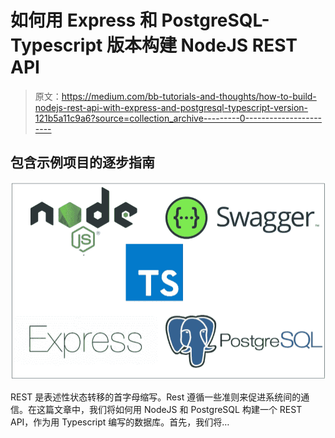# 如何用 Express 和 PostgreSQL-Typescript 版本构建 NodeJS REST API

> 原文：<https://medium.com/bb-tutorials-and-thoughts/how-to-build-nodejs-rest-api-with-express-and-postgresql-typescript-version-121b5a11c9a6?source=collection_archive---------0----------------------->

## 包含示例项目的逐步指南

![](img/da971b28c082f527ac4dc705a4dc6e7b.png)

REST 是表述性状态转移的首字母缩写。Rest 遵循一些准则来促进系统间的通信。在这篇文章中，我们将如何用 NodeJS 和 PostgreSQL 构建一个 REST API，作为用 Typescript 编写的数据库。首先，我们将…